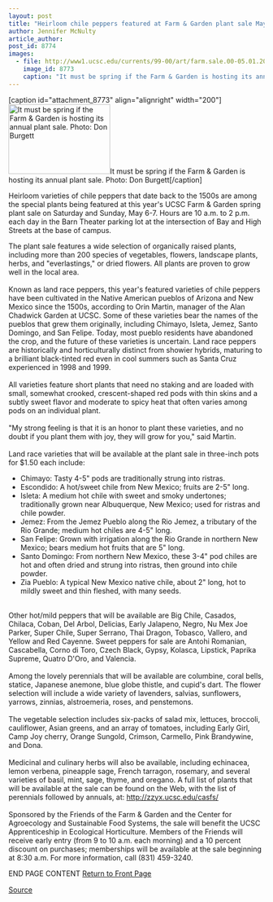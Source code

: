 ```yaml
---
layout: post
title: "Heirloom chile peppers featured at Farm & Garden plant sale May 6-7"
author: Jennifer McNulty
article_author: 
post_id: 8774
images:
  - file: http://www1.ucsc.edu/currents/99-00/art/farm.sale.00-05.01.200.jpg
    image_id: 8773
    caption: "It must be spring if the Farm & Garden is hosting its annual plant sale. Photo: Don Burgett"
---
```


[caption id="attachment_8773" align="alignright" width="200"]<a href="http://dev-ucsc-news.pantheonsite.io/wp-content/uploads/2000/05/farm.sale.00-05.01.200.jpg"><img class="size-full wp-image-8773" src="http://dev-ucsc-news.pantheonsite.io/wp-content/uploads/2000/05/farm.sale.00-05.01.200.jpg" alt="It must be spring if the Farm & Garden is hosting its annual plant sale. Photo: Don Burgett" width="200" height="137" /></a>It must be spring if the Farm & Garden is hosting its annual plant sale. Photo: Don Burgett[/caption]
<p>
  Heirloom varieties of chile peppers that date back to the 1500s are among the special plants being featured at this year's UCSC Farm &amp; Garden spring plant sale on Saturday and Sunday, May 6-7. Hours are 10 a.m. to 2 p.m. each day in the Barn Theater parking lot at the intersection of Bay and High Streets at the base of campus.
</p>The plant sale features a wide selection of organically raised plants, including more than 200 species of vegetables, flowers, landscape plants, herbs, and "everlastings," or dried flowers. All plants are proven to grow well in the local area.<br>
<br>
Known as land race peppers, this year's featured varieties of chile peppers have been cultivated in the Native American pueblos of Arizona and New Mexico since the 1500s, according to Orin Martin, manager of the Alan Chadwick Garden at UCSC. Some of these varieties bear the names of the pueblos that grew them originally, including Chimayo, Isleta, Jemez, Santo Domingo, and San Felipe. Today, most pueblo residents have abandoned the crop, and the future of these varieties is uncertain. Land race peppers are historically and horticulturally distinct from showier hybrids, maturing to a brilliant black-tinted red even in cool summers such as Santa Cruz experienced in 1998 and 1999.<br>
<br>
All varieties feature short plants that need no staking and are loaded with small, somewhat crooked, crescent-shaped red pods with thin skins and a subtly sweet flavor and moderate to spicy heat that often varies among pods on an individual plant.<br>
<br>
"My strong feeling is that it is an honor to plant these varieties, and no doubt if you plant them with joy, they will grow for you," said Martin.<br>
<br>
Land race varieties that will be available at the plant sale in three-inch pots for $1.50 each include:
<ul>
  <li>Chimayo: Tasty 4-5" pods are traditionally strung into ristras.
  </li>
  <li>Escondido: A hot/sweet chile from New Mexico; fruits are 2-5" long.
  </li>
  <li>Isleta: A medium hot chile with sweet and smoky undertones; traditionally grown near Albuquerque, New Mexico; used for ristras and chile powder.
  </li>
  <li>Jemez: From the Jemez Pueblo along the Rio Jemez, a tributary of the Rio Grande; medium hot chiles are 4-5" long.
  </li>
  <li>San Felipe: Grown with irrigation along the Rio Grande in northern New Mexico; bears medium hot fruits that are 5" long.
  </li>
  <li>Santo Domingo: From northern New Mexico, these 3-4" pod chiles are hot and often dried and strung into ristras, then ground into chile powder.
  </li>
  <li>Zia Pueblo: A typical New Mexico native chile, about 2" long, hot to mildly sweet and thin fleshed, with many seeds.
  </li>
</ul>
<p>
  <br>
  Other hot/mild peppers that will be available are Big Chile, Casados, Chilaca, Coban, Del Arbol, Delicias, Early Jalapeno, Negro, Nu Mex Joe Parker, Super Chile, Super Serrano, Thai Dragon, Tobasco, Vallero, and Yellow and Red Cayenne. Sweet peppers for sale are Antohi Romanian, Cascabella, Corno di Toro, Czech Black, Gypsy, Kolasca, Lipstick, Paprika Supreme, Quatro D'Oro, and Valencia.<br>
  <br>
  Among the lovely perennials that will be available are columbine, coral bells, statice, Japanese anemone, blue globe thistle, and cupid's dart. The flower selection will include a wide variety of lavenders, salvias, sunflowers, yarrows, zinnias, alstroemeria, roses, and penstemons.<br>
  <br>
  The vegetable selection includes six-packs of salad mix, lettuces, broccoli, cauliflower, Asian greens, and an array of tomatoes, including Early Girl, Camp Joy cherry, Orange Sungold, Crimson, Carmello, Pink Brandywine, and Dona.<br>
  <br>
  Medicinal and culinary herbs will also be available, including echinacea, lemon verbena, pineapple sage, French tarragon, rosemary, and several varieties of basil, mint, sage, thyme, and oregano. A full list of plants that will be available at the sale can be found on the Web, with the list of perennials followed by annuals, at: <a href="http://zzyx.ucsc.edu/casfs/">http://zzyx.ucsc.edu/casfs/</a><br>
  <br>
  Sponsored by the Friends of the Farm &amp; Garden and the Center for Agroecology and Sustainable Food Systems, the sale will benefit the UCSC Apprenticeship in Ecological Horticulture. Members of the Friends will receive early entry (from 9 to 10 a.m. each morning) and a 10 percent discount on purchases; memberships will be available at the sale beginning at 8:30 a.m. For more information, call (831) 459-3240.
</p>
<p>
  END PAGE CONTENT <a href="../../index.html">Return to Front Page</a> <img align="bottom" alt=" " border="0" height="1" src="../../images/trans.gif" width="385">
</p>
<p><a href="http://www1.ucsc.edu/currents/99-00/05-01/farm.html" title="Permalink to farm">Source</a></p>
